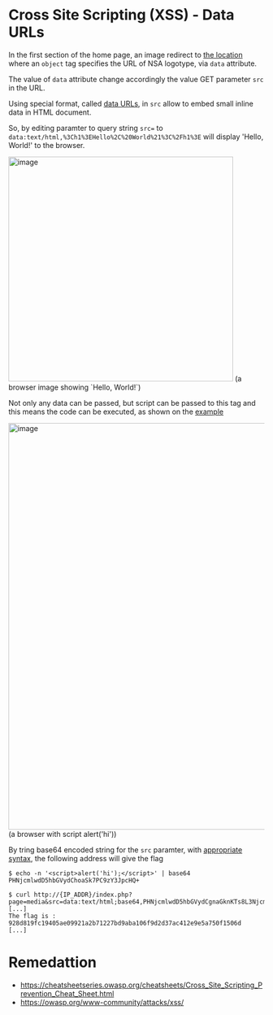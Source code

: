 # Cross Site Scripting (XSS) - Data URLs

In the first section of the home page, an image redirect to [the location](http://192.168.56.101/?page=media&src=nsa) where an `object` tag specifies the URL of NSA logotype, via `data` attribute.

The value of `data` attribute change accordingly the value GET parameter `src` in the URL.

Using special format, called [data URLs](https://developer.mozilla.org/en-US/docs/Web/HTTP/Basics_of_HTTP/Data_URLs), in `src` allow to embed small inline data in HTML document.

So, by editing paramter to query string `src=` to `data:text/html,%3Ch1%3EHello%2C%20World%21%3C%2Fh1%3E` will display 'Hello, World!' to the browser.

<img width="442" alt="image" src="https://user-images.githubusercontent.com/46742040/202878504-fda66088-c43e-48e8-bcd3-7092ba648d69.png">
(a browser image showing `Hello, World!`)

Not only any data can be passed, but script can be passed to this tag and this means the code can be executed, as shown on the [example](https://developer.mozilla.org/en-US/docs/Web/HTTP/Basics_of_HTTP/Data_URLs)

<img width="800" alt="image" src="https://user-images.githubusercontent.com/46742040/202879013-06386e15-be43-4894-9a3c-c3630a569a0e.png">
(a browser with script alert('hi'))

By tring base64 encoded string for the `src` paramter, with [appropriate syntax](https://developer.mozilla.org/en-US/docs/Web/HTTP/Basics_of_HTTP/Data_URLs#syntax), the following address will give the flag

```
$ echo -n '<script>alert('hi');</script>' | base64
PHNjcmlwdD5hbGVydChoaSk7PC9zY3JpcHQ+

$ curl http://{IP_ADDR}/index.php?page=media&src=data:text/html;base64,PHNjcmlwdD5hbGVydCgnaGknKTs8L3NjcmlwdD4\=
[...]
The flag is : 928d819fc19405ae09921a2b71227bd9aba106f9d2d37ac412e9e5a750f1506d
[...]
```

# Remedattion
- https://cheatsheetseries.owasp.org/cheatsheets/Cross_Site_Scripting_Prevention_Cheat_Sheet.html
- https://owasp.org/www-community/attacks/xss/
